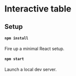 # Interactive table

## Setup

#### `npm install`

Fire up a minimal React setup.

#### `npm start`

Launch a local dev server.
